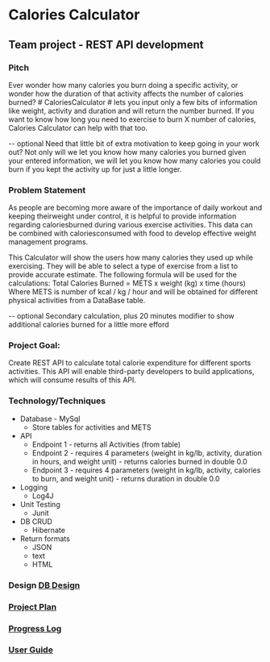 # Calories Calculator
## Team project - REST API development ##

### Pitch
Ever wonder how many calories you burn doing a specific activity, or wonder how the duration of that activity affects the number of calories burned? # CaloriesCalculator # lets you input only a few bits of information like weight, activity and duration and will return the number burned. 
If you want to know how long you need to exercise to burn X number of calories, Calories Calculator can help with that too.

-- optional 
Need that little bit of extra motivation to keep going in your work out? Not only will we let you know how many calories you burned given your entered information, we will let you know how many calories you could burn if you kept the activity up for just a little longer. 

### Problem Statement

As people are becoming more aware of the importance of daily workout and keeping theirweight under control, it is helpful to provide information regarding caloriesburned during various exercise activities. This data can be combined with caloriesconsumed with food to develop effective weight management programs. 

This Calculator will show the users how many calories they used up while exercising.
They will be able to select a type of exercise from a list to provide accurate estimate. 
The following formula will be used for the calculations:
Total Calories Burned = METS x weight (kg) x time (hours) 
Where METS is number of kcal / kg / hour and will be obtained for different physical activities from a DataBase table.  

-- optional 
Secondary calculation, plus 20 minutes modifier to show additional calories burned for a little more efford

### Project Goal:
Create REST API to calculate total calorie expenditure for different sports activities.
This API will enable third-party developers to build applications, which will consume results of this API.

### Technology/Techniques

 * Database - MySql
    * Store tables for activities and METS
 * API
    * Endpoint 1 - returns all Activities (from table)
    * Endpoint 2 - requires 4 parameters (weight in kg/lb, activity, duration in hours, and weight unit) - returns calories burned in double 0.0
    * Endpoint 3 - requires 4 parameters (weight in kg/lb, activity, calories to burn, and weight unit) - returns duration in double 0.0
 * Logging
    * Log4J
 * Unit Testing
    * Junit
 * DB CRUD
    * Hibernate
 * Return formats
    * JSON
    * text
    * HTML
    
### Design [DB Design](https://github.com/ocollins/CaloriesCalculator/tree/master/db)
 
### [Project Plan](https://github.com/ocollins/CaloriesCalculator/blob/master/ProjectPlan.md)

### [Progress Log](https://github.com/ocollins/CaloriesCalculator/blob/master/ProgressLog.md)

### [User Guide](https://github.com/ocollins/CaloriesCalculator/blob/master/UserGuide.md)

